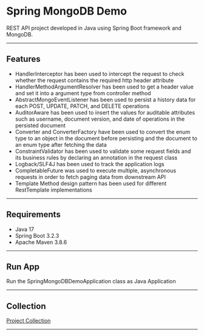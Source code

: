 # Spring MongoDB Demo
REST API project developed in Java using Spring Boot framework and MongoDB.

----------

## Features
- HandlerInterceptor has been used to intercept the request to check whether the request contains the required http header attribute  
- HandlerMethodArgumentResolver has been used to get a header value and set it into a argument type from controller method
- AbstractMongoEventListener has been used to persist a history data for each POST, UPDATE, PATCH, and DELETE operations
- AuditorAware has been used to insert the values for auditable attributes such as username, document version, and date of operations in the persisted document
- Converter and ConverterFactory have been used to convert the enum type to an object in the document before persisting and the document to an enum type after fetching the data
- ConstraintValidator has been used to validate some request fields and its business rules by declaring an annotation in the request class
- Logback/SLF4J has been used to track the application logs
- CompletableFuture was used to execute multiple, asynchronous requests in order to fetch paging data from downstream API
- Template Method design pattern has been used for different RestTemplate implementations

----------

## Requirements
- Java 17
- Spring Boot 3.2.3
- Apache Maven 3.8.6

----------

## Run App
Run the SpringMongoDBDemoApplication class as Java Application

----------

## Collection
[Project Collection][1]

----------

[1]: https://github.com/erebelo/spring-mongodb-demo/tree/develop/collection
